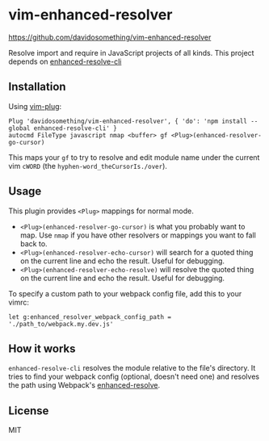 # vim-enhanced-resolver

<https://github.com/davidosomething/vim-enhanced-resolver>

Resolve import and require in JavaScript projects of all kinds.
This project depends on
[enhanced-resolve-cli](https://github.com/davidosomething/enhanced-resolve-cli)

## Installation

Using [vim-plug](https://github.com/junegunn/vim-plug):

```vim
Plug 'davidosomething/vim-enhanced-resolver', { 'do': 'npm install --global enhanced-resolve-cli' }
autocmd FileType javascript nmap <buffer> gf <Plug>(enhanced-resolver-go-cursor)
```

This maps your `gf` to try to resolve and edit module name under the current
vim `cWORD` (the `hyphen-word_theCursorIs./over`).

## Usage

This plugin provides `<Plug>` mappings for normal mode.

- `<Plug>(enhanced-resolver-go-cursor)` is what you probably want to map. Use
  `nmap` if you have other resolvers or mappings you want to fall back to.
- `<Plug>(enhanced-resolver-echo-cursor)` will search for a quoted thing on the
  current line and echo the result. Useful for debugging.
- `<Plug>(enhanced-resolver-echo-resolve)` will resolve the quoted thing on
  the current line and echo the result. Useful for debugging.

To specify a custom path to your webpack config file, add this to your vimrc:

`let g:enhanced_resolver_webpack_config_path = './path_to/webpack.my.dev.js'`

## How it works

`enhanced-resolve-cli` resolves the module relative to the file's directory.
It tries to find your webpack config (optional, doesn't need one) and resolves
the path using Webpack's
[enhanced-resolve](https://github.com/webpack/enhanced-resolve).

## License

MIT

